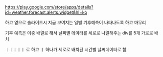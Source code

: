 https://play.google.com/store/apps/details?id=weather.forecast.alerts.widget&hl=ko



하고 옆으로 슬라이드시 지금 보여지는 일별 기후예측이 나타나도록 하고 마무리

기후 예측은 이중 배열로 해서 날짜별 데이터를 세로로 나열해주는 div를 5개 가로로 배치

ㅣㅣㅣㅣㅣ 로 하고 ㅣ 하나가 세로로 배치된 시간별 날씨데이터로 함